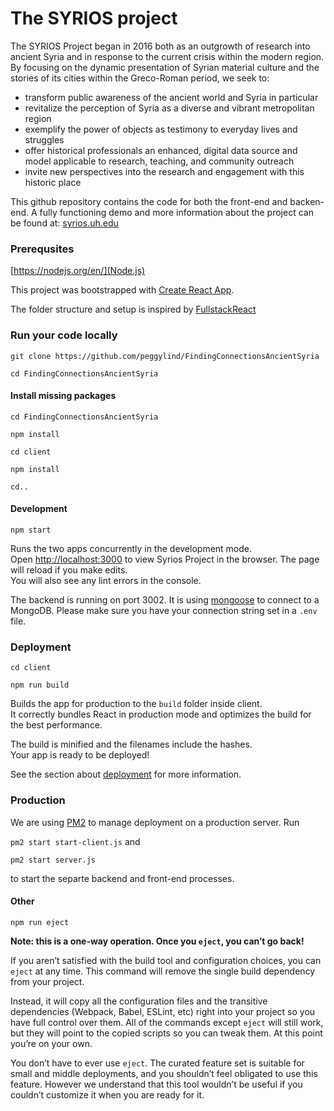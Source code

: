 # The SYRIOS project

The SYRIOS Project began in 2016 both as an outgrowth of research into ancient Syria and in response to the current crisis within the modern region. By focusing on the dynamic presentation of Syrian material culture and the stories of its cities within the Greco-Roman period, we seek to:

- transform public awareness of the ancient world and Syria in particular
- revitalize the perception of Syria as a diverse and vibrant metropolitan region
- exemplify the power of objects as testimony to everyday lives and struggles
- offer historical professionals an enhanced, digital data source and model applicable to research, teaching, and community outreach
- invite new perspectives into the research and engagement with this historic place

This github repository contains the code for both the front-end and backen-end.
A fully functioning demo and more information about the project can be found at: [syrios.uh.edu](https://syrios.uh.edu)


### Prerequsites

[https://nodejs.org/en/](Node.js)

This project was bootstrapped with [Create React App](https://github.com/facebook/create-react-app).

The folder structure and setup is inspired by [FullstackReact](https://github.com/fullstackreact/food-lookup-demo)

### Run your code locally

`git clone https://github.com/peggylind/FindingConnectionsAncientSyria`

`cd FindingConnectionsAncientSyria`

#### Install missing packages

`cd FindingConnectionsAncientSyria`

`npm install`

`cd client`

`npm install`

`cd..`

#### Development
 `npm start`

Runs the two apps concurrently in the development mode.<br>
Open [http://localhost:3000](http://localhost:3000) to view Syrios Project in the browser.
The page will reload if you make edits.<br>
You will also see any lint errors in the console.

The backend is running on port 3002. It is using [mongoose](https://mongoosejs.com/) to connect to a MongoDB. Please make sure you have your connection string set in a `.env` file.

### Deployment
 `cd client`
 
 `npm run build`

Builds the app for production to the `build` folder inside client.<br>
It correctly bundles React in production mode and optimizes the build for the best performance.

The build is minified and the filenames include the hashes.<br>
Your app is ready to be deployed!

See the section about [deployment](https://facebook.github.io/create-react-app/docs/deployment) for more information.

### Production

We are using [PM2](https://pm2.keymetrics.io/docs/usage/quick-start/) to manage deployment on a production server. Run

`pm2 start start-client.js` and

`pm2 start server.js`

to start the separte backend and front-end processes.

#### Other
`npm run eject`

**Note: this is a one-way operation. Once you `eject`, you can’t go back!**

If you aren’t satisfied with the build tool and configuration choices, you can `eject` at any time. This command will remove the single build dependency from your project.

Instead, it will copy all the configuration files and the transitive dependencies (Webpack, Babel, ESLint, etc) right into your project so you have full control over them. All of the commands except `eject` will still work, but they will point to the copied scripts so you can tweak them. At this point you’re on your own.

You don’t have to ever use `eject`. The curated feature set is suitable for small and middle deployments, and you shouldn’t feel obligated to use this feature. However we understand that this tool wouldn’t be useful if you couldn’t customize it when you are ready for it.

